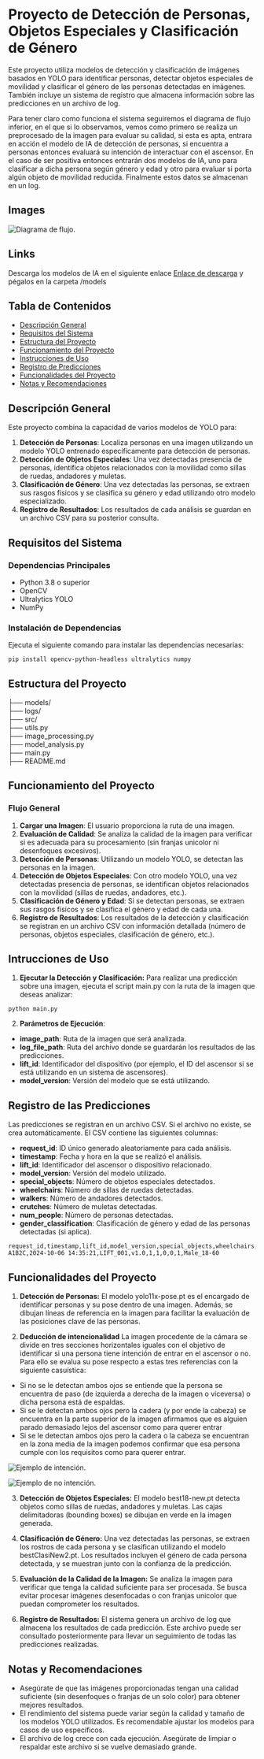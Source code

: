 # Proyecto de Detección de Personas, Objetos Especiales y Clasificación de Género

Este proyecto utiliza modelos de detección y clasificación de imágenes basados en YOLO para identificar personas, detectar objetos especiales de movilidad y clasificar el género de las personas detectadas en imágenes. También incluye un sistema de registro que almacena información sobre las predicciones en un archivo de log. 

Para tener claro como funciona el sistema seguiremos el diagrama de flujo inferior, en el que si lo observamos, vemos como primero se realiza un preprocesado de la imagen para evaluar su calidad, si esta es apta, entrara en acción el modelo de IA de detección de personas, si encuentra a personas entonces evaluará su intención de interactuar con el ascensor. En el caso de ser positiva entonces entrarán dos modelos de IA, uno para clasificar a dicha persona según género y edad y otro para evaluar si porta algún objeto de movilidad reducida. Finalmente estos datos se almacenan en un log. 

## Images

![Diagrama de flujo.](Diagrama_flujo.png "Diagrama de flujo")

## Links

Descarga los modelos de IA en el siguiente enlace [Enlace de descarga](https://mega.nz/file/PZB2SQja#BzYOVlGi82S3RFb7W31lg9X3nn_U1aBxDC4JgS3LwGc) y pégalos en la carpeta /models

## Tabla de Contenidos

- [Descripción General](#descripción-general)
- [Requisitos del Sistema](#requisitos-del-sistema)
- [Estructura del Proyecto](#estructura-del-proyecto)
- [Funcionamiento del Proyecto](#funcionamiento-del-proyecto)
- [Instrucciones de Uso](#instrucciones-de-uso)
- [Registro de Predicciones](#registro-de-predicciones)
- [Funcionalidades del Proyecto](#funcionalidades-del-proyecto)
- [Notas y Recomendaciones](#notas-y-recomendaciones)

## Descripción General

Este proyecto combina la capacidad de varios modelos de YOLO para:

1. **Detección de Personas**: Localiza personas en una imagen utilizando un modelo YOLO entrenado específicamente para detección de personas.
2. **Detección de Objetos Especiales**: Una vez detectadas presencia de personas, identifica objetos relacionados con la movilidad como sillas de ruedas, andadores y muletas.
3. **Clasificación de Género**: Una vez detectadas las personas, se extraen sus rasgos fisicos y se clasifica su género y edad utilizando otro modelo especializado.
4. **Registro de Resultados**: Los resultados de cada análisis se guardan en un archivo CSV para su posterior consulta.

## Requisitos del Sistema

### Dependencias Principales

- Python 3.8 o superior
- OpenCV
- Ultralytics YOLO
- NumPy

### Instalación de Dependencias

Ejecuta el siguiente comando para instalar las dependencias necesarias:
```
pip install opencv-python-headless ultralytics numpy

```

## Estructura del Proyecto

├── models/                      
├── logs/       
├── src/                   
    ├── utils.py                     
    ├── image_processing.py          
    ├── model_analysis.py            
    ├── main.py                      
├── README.md                    

## Funcionamiento del Proyecto

### Flujo General

1. **Cargar una Imagen**: El usuario proporciona la ruta de una imagen.
2. **Evaluación de Calidad**: Se analiza la calidad de la imagen para verificar si es adecuada para su procesamiento (sin franjas unicolor ni desenfoques excesivos).
3. **Detección de Personas**: Utilizando un modelo YOLO, se detectan las personas en la imagen.
4. **Detección de Objetos Especiales**: Con otro modelo YOLO, una vez detectadas presencia de personas, se identifican objetos relacionados con la movilidad (sillas de ruedas, andadores, etc.).
5. **Clasificación de Género y Edad**: Si se detectan personas, se extraen sus rasgos fisicos y se clasifica el género y edad de cada una.
6. **Registro de Resultados**: Los resultados de la detección y clasificación se registran en un archivo CSV con información detallada (número de personas, objetos especiales, clasificación de género, etc.).

## Intrucciones de Uso

1. **Ejecutar la Detección y Clasificación:**
Para realizar una predicción sobre una imagen, ejecuta el script main.py con la ruta de la imagen que deseas analizar:

```
python main.py
```

2. **Parámetros de Ejecución**:
- **image_path**: Ruta de la imagen que será analizada.
- **log_file_path**: Ruta del archivo donde se guardarán los resultados de las predicciones.
- **lift_id**: Identificador del dispositivo (por ejemplo, el ID del ascensor si se está utilizando en un sistema de ascensores).
- **model_version**: Versión del modelo que se está utilizando.


## Registro de las Predicciones

Las predicciones se registran en un archivo CSV. Si el archivo no existe, se crea automáticamente. El CSV contiene las siguientes columnas:

- **request_id**: ID único generado aleatoriamente para cada análisis.
- **timestamp**: Fecha y hora en la que se realizó el análisis.
- **lift_id**: Identificador del ascensor o dispositivo relacionado.
- **model_version**: Versión del modelo utilizado.
- **special_objects**: Número de objetos especiales detectados.
- **wheelchairs**: Número de sillas de ruedas detectadas.
- **walkers**: Número de andadores detectados.
- **crutches**: Número de muletas detectadas.
- **num_people**: Número de personas detectadas.
- **gender_classification**: Clasificación de género y edad de las personas detectadas (si aplica).

```
request_id,timestamp,lift_id,model_version,special_objects,wheelchairs,walkers,crutches,num_people,gender_classification
A1B2C,2024-10-06 14:35:21,LIFT_001,v1.0,1,1,0,0,1,Male_18-60
```

## Funcionalidades del Proyecto

1. **Detección de Personas:**
El modelo yolo11x-pose.pt es el encargado de identificar personas y su pose dentro de una imagen. Además, se dibujan líneas de referencia en la imagen para facilitar la evaluación de las posiciones clave de las personas.

2. **Deducción de intencionalidad**
La imagen procedente de la cámara se divide en tres secciones horizontales iguales con el objetivo de identificar si una persona tiene intención de entrar en el ascensor o no. Para ello se evalua su pose respecto a estas tres referencias con la siguiente casuística:
- Si no se le detectan ambos ojos se entiende que la persona se encuentra de paso (de izquierda a derecha de la imagen o viceversa) o dicha persona está de espaldas.
- Si se le detectan ambos ojos pero la cadera (y por ende la cabeza) se encuentra en la parte superior de la imagen afirmamos que es alguien parado demasiado lejos del ascensor como para querer entrar
- Si se le detectan ambos ojos pero la cadera o la cabeza se encuentran en la zona media de la imagen podemos confirmar que esa persona cumple con los requisitos como para querer entrar.

![Ejemplo de intención.](Ejemplo_intencion.png "Ejemplo de intención")

![Ejemplo de no intención.](Ejemplo_no_intencion.png "Ejemplo de no intención")


3. **Detección de Objetos Especiales:**
El modelo best18-new.pt detecta objetos como sillas de ruedas, andadores y muletas. Las cajas delimitadoras (bounding boxes) se dibujan en verde en la imagen generada.

4. **Clasificación de Género:**
Una vez detectadas las personas, se extraen los rostros de cada persona y se clasifican utilizando el modelo bestClasiNew2.pt. Los resultados incluyen el género de cada persona detectada, y se muestran junto con la confianza de la predicción.

5. **Evaluación de la Calidad de la Imagen:**
Se analiza la imagen para verificar que tenga la calidad suficiente para ser procesada. Se busca evitar procesar imágenes desenfocadas o con franjas unicolor que puedan comprometer los resultados.

6. **Registro de Resultados:**
El sistema genera un archivo de log que almacena los resultados de cada predicción. Este archivo puede ser consultado posteriormente para llevar un seguimiento de todas las predicciones realizadas.

## Notas y Recomendaciones  

- Asegúrate de que las imágenes proporcionadas tengan una calidad suficiente (sin desenfoques o franjas de un solo color) para obtener mejores resultados.
- El rendimiento del sistema puede variar según la calidad y tamaño de los modelos YOLO utilizados. Es recomendable ajustar los modelos para casos de uso específicos.
- El archivo de log crece con cada ejecución. Asegúrate de limpiar o respaldar este archivo si se vuelve demasiado grande.